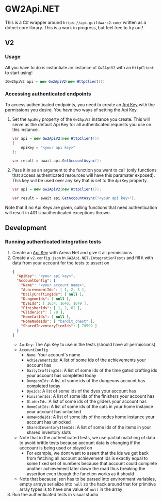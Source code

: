 # GW2Api.NET

This is a C# wrapper around `https://api.guildwars2.com/` written as a dotnet core library. This is a work in progress, but feel free to try out!

## V2

### Usage
All you have to do is instantiate an instance of `Gw2ApiV2` with an `HttpClient` to start using!
```cs
IGw2ApiV2 api = new Gw2ApiV2(new HttpClient())
```

### Accessing authenticated endpoints
To access authenticated endpoints, you need to create an [Api Key](https://wiki.guildwars2.com/wiki/API:API_key) with the permissions you desire. You have two ways of setting the Api Key.
1. Set the `ApiKey` property of the `Gw2ApiV2` instance you create. This will serve as the default Api Key for all authenticated requests you use on this instance.
	```cs
    var api = new Gw2ApiV2(new HttpClient())
    {
        ApiKey = "<your api key>"
    };

    var result = await api.GetAccountAsync();
	```
1. Pass it in as an argument to the function you want to call (only functions that access authenticated resources will have this paramater exposed). This key will be used over any key that is set to the `ApiKey` property.
	```cs
	var api = new Gw2ApiV2(new HttpClient());

    var result = await api.GetAccountAsync("<your api key>");
	```
Note that if no Api Keys are given, calling functions that need authentication will result in 401 Unauthenticated exceptions thrown.

## Development

### Running authenticated integration tests
1. Create an [Api Key](https://wiki.guildwars2.com/wiki/API:API_key) with Arena Net and give it all permissions
2. Create a `v2.config.json` in `GW2Api.NET.IntegrationTests` and fill it with data from your account for the tests to assert on
	```json
	{
	  "ApiKey": "<your api key>",
	  "AccountConfig": {
	    "Name": "<your account name>",
		"AchievementIds": [ 1, 2, 3 ],
		"DailyCraftingIds": [ null ],
		"DungeonIds": [ null ],
		"DyeIds": [ 1634, 1640, 1649 ],
		"FinisherIds": [ 1, 2, 62 ],
		"GliderIds": [ 78 ],
		"HomeCatIds": [ null ],
		"HomeNodeIds": [ "bandit_chest" ],
		"SharedInventoryItemIds": [ 78599 ]
	  }
	}
	```
	- `ApiKey`: The Api Key to use in the tests (should have all permissions)
	- `AccountConfig`
		- `Name`: Your account's name
		- `AchievementIds`: A list of some ids of the achievements your account has
		- `DailyCraftingIds`: A list of some ids of the time gated crafting ids your account has completed today
		- `DungeonIds`: A list of some ids of the dungeons account has completed today
		- `DyeIds`: A list of some ids of the dyes your account has
		- `FinisherIds`: A list of some ids of the finishers your account has
		- `GliderIds`: A list of some ids of the gliders your account has
		- `HomeCatIds`: A list of some ids of the cats in your home instance your account has unlocked
		- `HomeNodeIds`: A list of some ids of the nodes home instance your account has unlocked
		- `SharedInventoryItemIds`: A list of some ids of the items in your shared inventory slots
	- Note that in the authenticated tests, we use partial matching of data to avoid brittle tests because account data is changing if the acccount is being used or played on
		- For example, we dont want to assert that the ids we get back from fetching all account achievement ids is exactly equal to some fixed set of numbers because that account could complete another achievement later down the road thus breaking the assertion even though the function works as it should
	- Note that because json has to be parsed into environment variables, empty arrays serialize into `null` so the hack around that for primitive array types is to have one value of `null` in the array
3. Run the authenticated tests in visual studio
